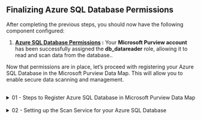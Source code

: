 ## Finalizing Azure SQL Database Permissions
After completing the previous steps, you should now have the following component configured:

1. **[Azure SQL Database Permissions](05a%20-%20Add%20Permissions%20to%20Purview%20Data%20Map%20account.md) :** Your **Microsoft Purview account** has been successfully assigned the **db_datareader** role, allowing it to read and scan data from the database..

Now that permissions are in place, let’s proceed with registering your Azure SQL Database in the Microsoft Purview Data Map. This will allow you to enable secure data scanning and management.

<br>
<details>
<summary>01 - Steps to Register Azure SQL Database in Microsoft Purview Data Map</summary>
<br>
  
Steps to Register Azure SQL Database in Microsoft Purview Data Map:
1. Navigate to the **Data Map** in the  [Microsoft Purview Portal](https://purview.microsoft.com).
2. Select **Data sources** on the left side.
3. Under **Register data source**, search for and select **Azure SQL Database**.
4. In the next step, provide the following information:
  - **Data source name:** Enter a descriptive name, such as the server name.
  - **Server name:** Select your Azure SQL Server that you want to scan-
  - **Endpoint:** Is added automatically.
  - **Domain:** Select an existing domain or one created in [Step 2](02%20-%20PurviewPortalConfiguration.md) of this guide.
  - **Collection:** Choose the collection previously created in [Step 2](02%20-%20PurviewPortalConfiguration.md) of this guide.
5. Press **Register**
<br>

<p align="center">
<img src="https://github.com/user-attachments/assets/11af5456-c51f-4ed3-8663-044c38131986" width="650"></p>
<p align="center">Microsoft Purview Data Map, Register.</p>
<br>

<p align="center">
<img src="https://github.com/user-attachments/assets/5b29a89c-db2d-4620-9442-165db1a3fd9c" width="650"></p>
<p align="center">Microsoft Purview Data Map, Register data source.</p>
<br>

<p align="center">
<img src="https://github.com/user-attachments/assets/3edbddb7-03e1-4dab-b8dd-3ed4c4538a02" width="650"></p>
<p align="center">Microsoft Purview Data Map, Select Azure SQL Database.</p>
<br>

<p align="center">
<img src="https://github.com/user-attachments/assets/e8c644de-7a32-45ae-b80d-9f1b545d6ff4" width="650"></p>
<p align="center">Microsoft Purview Data Map, Register.</p>
<br>
</details>

<br>

<details>
<summary>02 - Setting up the Scan Service for your Azure SQL Database</summary>
<br>

Setting Up the Scan Service for Azure SQL Database:
1. Press the scan icon (a small circular blue icon).
2. Complete the following information:
  - **Name:** Use the default name or enter a custom one.
  - **Connect with integration runtime:** Use the default selection, except if you are using [Private Enpoint](06%20-%20Connect%20Microsoft%20Purview%20Data%20Map%20to%20Private%20Endpoint.md) in that case select the right one.
  - **Server endpoint:** This will default to the Azure SQL Server.
  - **Select database:** Leave From Azure subscription selected.
  - **Database name:** Select the Azure SQL Database to be scanned.
  - **Credential:** Leave Microsoft Purview MSI (system) selected.
  - **Lineage extraction (preview):** Set turned off.
  - **Scan level** Use the default value.
  - **Domain:** This will be selected by default.
  - **Collection:** Select the collection created in [Step 2](02%20-%20PurviewPortalConfiguration.md).
3. Press **test connection** to validate your configuration and then **Continue**.
4. **Scope your scan:** Optionally, select specific tables or reduce the scope of the scan.
5. **Select a scan rule set:** Choose the default AzureSqlDatabase rule set.
6. **Set a scan trigger:** Schedule your scan. For example, set it to run weekly on Sunday.
7. Press **Save and Run**. If you do not want to run the scan immediately, click the arrow next to the button and select **Save** only.

After completing these steps, you can monitor the scan progress and view the results once the process is complete.
<br>

<p align="center">
<img src="https://github.com/user-attachments/assets/df45d234-6b6c-464b-b884-688c2be91e4c" width="650"></p>
<p align="center">Microsoft Purview Data Map, Select Scan.</p>
<br>

<p align="center">
<img src="https://github.com/user-attachments/assets/557fffb9-19e5-4f41-82f6-34dea50e86ff" width="650"></p>
<p align="center">Microsoft Purview Data Map, Complete information required.</p>
<br>

<p align="center">
<img src="https://github.com/user-attachments/assets/a06303ae-5c46-4f15-8978-9aea774709ba" width="650"></p>
<p align="center">Microsoft Purview Data Map, Test connection.</p>
<br>

<p align="center">
<img src="https://github.com/user-attachments/assets/6e23ba65-7271-4614-bcae-705fad3458ab" width="650"></p>
<p align="center">Microsoft Purview Data Map, Scope your scan.</p>
<br>

<p align="center">
<img src="https://github.com/user-attachments/assets/55bb7e16-3bae-4c62-952b-5e85f7c3dd2e" width="650"></p>
<p align="center">Microsoft Purview Data Map, Select a scan rule set.</p>
<br>

<p align="center">
<img src="https://github.com/user-attachments/assets/25d2dc50-27cc-4ed3-a60c-6b31d2601b71" width="650"></p>
<p align="center">Microsoft Purview Data Map, Set a scan trigger.</p>
<br>


<p align="center">
<img src="https://github.com/user-attachments/assets/fc423a0e-9257-41b1-a661-65224496ca42" width="650"></p>
<p align="center">Microsoft Purview Data Map, Review your scan.</p>
<br>


<p align="center">
<img src="https://github.com/user-attachments/assets/2e55acee-86fe-4fa3-b44d-ebd076deae3f" width="650"></p>
<p align="center">Microsoft Purview Data Map, View details.</p>
<br>

<p align="center">
<img src="https://github.com/user-attachments/assets/1a6f1e8f-6984-437e-814f-cb9e27539dc2" width="650"></p>
<p align="center">Microsoft Purview Data Map, Scan queued.</p>
<br>

<p align="center">
<img src="https://github.com/user-attachments/assets/c73da4e4-92eb-49f5-9c4e-7005ed25c0e4" width="650"></p>
<p align="center">Microsoft Purview Data Map, Scan in progress.</p>
<br>

<p align="center">
<img src="https://github.com/user-attachments/assets/ab896ec7-e1e7-45c8-b48f-7faa67f769d6" width="650"></p>
<p align="center">Microsoft Purview Data Map, Scan completed.</p>
<br>
</details>

<br><br>
